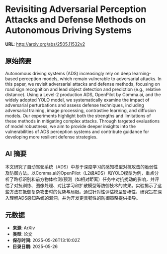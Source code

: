# Revisiting Adversarial Perception Attacks and Defense Methods on Autonomous Driving Systems

**URL**: http://arxiv.org/abs/2505.11532v2

## 原始摘要

Autonomous driving systems (ADS) increasingly rely on deep learning-based
perception models, which remain vulnerable to adversarial attacks. In this
paper, we revisit adversarial attacks and defense methods, focusing on road
sign recognition and lead object detection and prediction (e.g., relative
distance). Using a Level-2 production ADS, OpenPilot by Comma$.$ai, and the
widely adopted YOLO model, we systematically examine the impact of adversarial
perturbations and assess defense techniques, including adversarial training,
image processing, contrastive learning, and diffusion models. Our experiments
highlight both the strengths and limitations of these methods in mitigating
complex attacks. Through targeted evaluations of model robustness, we aim to
provide deeper insights into the vulnerabilities of ADS perception systems and
contribute guidance for developing more resilient defense strategies.


## AI 摘要

本文研究了自动驾驶系统（ADS）中基于深度学习的感知模型对抗攻击的脆弱性及防御方法。以Comma.ai的OpenPilot（L2级ADS）和YOLO模型为例，重点分析了路标识别和前方物体检测/预测（如相对距离）任务中对抗扰动的影响，并评估了对抗训练、图像处理、对比学习和扩散模型等防御技术的效果。实验揭示了这些方法在抵御复杂攻击时的优势与局限。通过针对性评估模型鲁棒性，研究旨在深入理解ADS感知系统的漏洞，并为开发更具韧性的防御策略提供指导。

## 元数据

- **来源**: ArXiv
- **类型**: 论文
- **保存时间**: 2025-05-26T13:10:02Z
- **目录日期**: 2025-05-26
